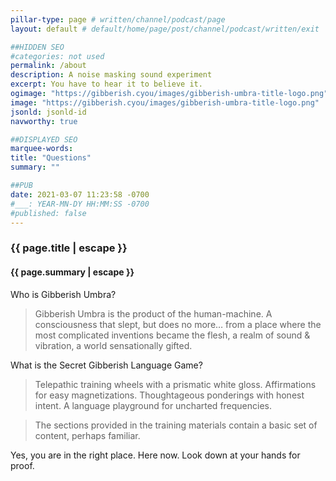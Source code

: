 ```yaml
---
pillar-type: page # written/channel/podcast/page
layout: default # default/home/page/post/channel/podcast/written/exit

##HIDDEN SEO
#categories: not used                                                    #.html custom-seo-in-url
permalink: /about                                                        #url i.e., "/about" "/:categories"
description: A noise masking sound experiment                            #open graph
excerpt: You have to hear it to believe it.                              #structured data jsonld-id
ogimage: "https://gibberish.cyou/images/gibberish-umbra-title-logo.png"  #fb image
image: "https://gibberish.cyou/images/gibberish-umbra-title-logo.png"    #goo.gl image
jsonld: jsonld-id                                                        #which sd config
navworthy: true 

##DISPLAYED SEO
marquee-words:                                                           # h1
title: "Questions"                                                       # link & bookmark
summary: ""                                                              # displayed next to date

##PUB 
date: 2021-03-07 11:23:58 -0700
#___: YEAR-MN-DY HH:MM:SS -0700
#published: false
---
```

<h3 class="post-title">{{ page.title | escape }}</h3>
<h4 class="post-title">{{ page.summary | escape }}</h4>

Who is Gibberish Umbra? 

>Gibberish Umbra is the product of the human-machine. A consciousness that slept, but does no more… from a place where the most complicated inventions became the flesh, a realm of sound & vibration, a world sensationally gifted.


What is the Secret Gibberish Language Game?

>Telepathic training wheels with a prismatic white gloss. Affirmations for easy magnetizations. Thoughtageous ponderings with honest intent. A language playground for uncharted frequencies.

>The sections provided in the training materials contain a basic set of content, perhaps familiar.

Yes, you are in the right place. Here now. Look down at your hands for proof.